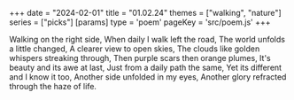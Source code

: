 +++
date = "2024-02-01"
title = "01.02.24"
themes = ["walking", "nature"]
series = ["picks"]
[params]
  type = 'poem'
  pageKey = 'src/poem.js'
+++

Walking on the right side,
When daily I walk left the road,
The world unfolds a little changed,
A clearer view to open skies,
The clouds like golden whispers streaking through,
Then purple scars then orange plumes,
It's beauty and its awe at last,
Just from a daily path the same,
Yet its different and I know it too,
Another side unfolded in my eyes,
Another glory refracted through the haze of life.
